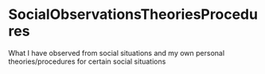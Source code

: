 # SocialObservationsTheoriesProcedures
What I have observed from social situations and my own personal theories/procedures for certain social situations
